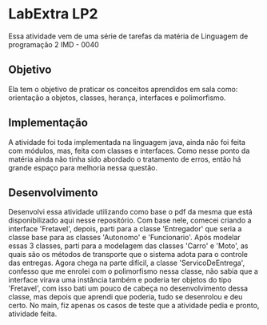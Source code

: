 # LabExtra LP2
Essa atividade vem de uma série de tarefas da matéria de Linguagem de programação 2 IMD - 0040

## Objetivo
Ela tem o objetivo de praticar os conceitos aprendidos em sala como: orientação a objetos, classes, herança, interfaces e polimorfismo.

## Implementação
A atividade foi toda implementada na linguagem java, ainda não foi feita com módulos, mas, feita com classes e interfaces. Como nesse
ponto da matéria ainda não tinha sido abordado o tratamento de erros, então há grande espaço para melhoria nessa questão.

## Desenvolvimento
Desenvolvi essa atividade utilizando como base o pdf da mesma que está disponibilizado aqui nesse repositório. Com base nele, comecei
criando a interface 'Fretavel', depois, parti para a classe 'Entregador' que seria a classe base para as classes 'Autonomo' e
'Funcionario'. Após modelar essas 3 classes, parti para a modelagem das classes 'Carro' e 'Moto', as quais são os métodos de transporte
que o sistema adota para o controle das entregas. Agora chega na parte difícil, a classe 'ServicoDeEntrega', confesso que me enrolei
com o polimorfismo nessa classe, não sabia que a interface virava uma instância também e poderia ter objetos do tipo 'Fretavel', com
isso bati um pouco de cabeça no desenvolvimento dessa classe, mas depois que aprendi que poderia, tudo se desenrolou e deu certo.
No main, fiz apenas os casos de teste que a atividade pedia e pronto, atividade feita.
